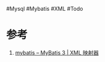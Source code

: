 #Mysql #Mybatis #XML #Todo 

# 参考
1. [mybatis – MyBatis 3 | XML 映射器](https://mybatis.org/mybatis-3/zh/sqlmap-xml.html)